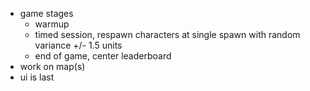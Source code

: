 - game stages
  - warmup
  - timed session, respawn characters at single spawn with random variance +/- 1.5 units
  - end of game, center leaderboard
- work on map(s)
- ui is last
